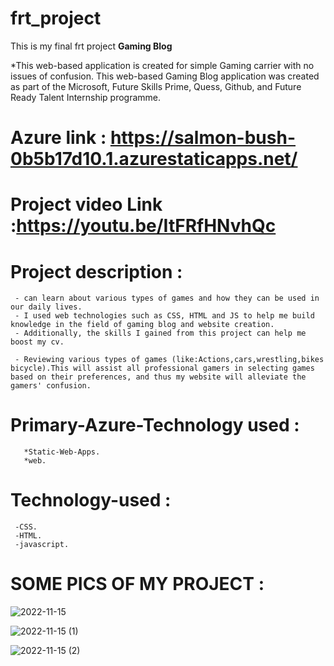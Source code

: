 # frt_project
This is my final frt project
  **Gaming Blog**
  
  *This web-based application is created for simple  Gaming carrier with no issues of confusion.
  This web-based Gaming Blog application was created as part of the Microsoft, Future Skills Prime,
Quess, Github, and Future Ready Talent Internship programme.

# Azure link : https://salmon-bush-0b5b17d10.1.azurestaticapps.net/

# Project video Link :https://youtu.be/ItFRfHNvhQc

# Project description :
     - can learn about various types of games and how they can be used in our daily lives.
     - I used web technologies such as CSS, HTML and JS to help me build knowledge in the field of gaming blog and website creation.
     - Additionally, the skills I gained from this project can help me boost my cv.
     
     - Reviewing various types of games (like:Actions,cars,wrestling,bikes bicycle).This will assist all professional gamers in selecting games based on their preferences, and thus my website will alleviate the gamers' confusion.
     
 # Primary-Azure-Technology used :
       *Static-Web-Apps.
       *web.
 # Technology-used :
     -CSS.
     -HTML.
     -javascript.
 # SOME PICS OF MY PROJECT :
 ![2022-11-15](https://user-images.githubusercontent.com/85445851/201934360-d0acbb9f-f312-47e8-9b6e-3bb1c3ec1347.png)
 
  
![2022-11-15 (1)](https://user-images.githubusercontent.com/85445851/201935430-6f0853b9-e3b6-4f48-bd05-c6d66b30c088.png)

 
![2022-11-15 (2)](https://user-images.githubusercontent.com/85445851/201935782-fbfb9f72-6e9a-4918-bd3f-c2c206d64471.png)


 
       

